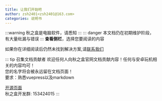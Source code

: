 ```yaml
---
title: 让我们开始吧
author: zsh2401<zsh2401@163.com>
categories: 说明书
---
```

:::warning
秋之盒是电脑软件，请悉知
:::
::: danger
本文档仍在初期维护阶段，有大量纰漏与错误
:::
**查看侧栏**，选择您要阅读的内容   

如果你在详细阅读后仍然未找到解决方案,请[联系我们](/about/)

::: tip 召集文档贡献者
欢迎任何人向秋之盒官网文档贡献内容！任何与安卓玩机相关的内容均可！   
您的名字将会被永远留在文档页面！   
要求：熟悉vuepress以及markdown   


[开源页面](https://github.com/zsh2401/www.atmb.top)   
秋之盒开发群: 153424015
:::
